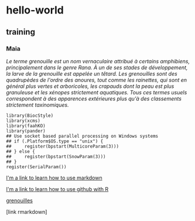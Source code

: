 # hello-world
## training
### Maia

*Le terme grenouille est un nom vernaculaire attribué à certains amphibiens, principalement dans le genre Rana. À un de ses stades de développement, la larve de la grenouille est appelée un têtard. Les grenouilles sont des quadrupèdes de l'ordre des anoures, tout comme les rainettes, qui sont en général plus vertes et arboricoles, les crapauds dont la peau est plus granuleuse et les xénopes strictement aquatiques. Tous ces termes usuels correspondent à des apparences extérieures plus qu'à des classements strictement taxinomiques.*

```
library(BiocStyle)
library(xcms)
library(faahKO)
library(pander)
## Use socket based parallel processing on Windows systems
## if (.Platform$OS.type == "unix") {
##     register(bpstart(MulticoreParam(3)))
## } else {
##     register(bpstart(SnowParam(3)))
## }
register(SerialParam())
```
[I'm a link to learn how to use markdown](https://github.com/adam-p/markdown-here/wiki/Markdown-Cheatsheet)

[I'm a link to learn how to use github with R](https://happygitwithr.com/big-picture.html)

[grenouilles](https://fr.wikipedia.org/wiki/Grenouille)

    
[link rmarkdown]
